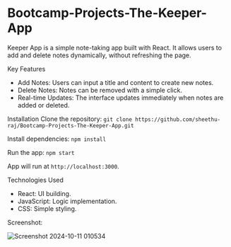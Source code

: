 # Bootcamp-Projects-The-Keeper-App

Keeper App is a simple note-taking app built with React. It allows users to add and delete notes dynamically, without refreshing the page.

Key Features
- Add Notes: Users can input a title and content to create new notes.
- Delete Notes: Notes can be removed with a simple click.
- Real-time Updates: The interface updates immediately when notes are added or deleted.

Installation
Clone the repository: `git clone https://github.com/sheethu-raj/Bootcamp-Projects-The-Keeper-App.git`

Install dependencies: `npm install`

Run the app: `npm start`

App will run at `http://localhost:3000`.

Technologies Used

- React: UI building.
- JavaScript: Logic implementation.
- CSS: Simple styling.

Screenshot:

![Screenshot 2024-10-11 010534](https://github.com/user-attachments/assets/3de87924-cd26-443a-af21-121ba738dbf5)
